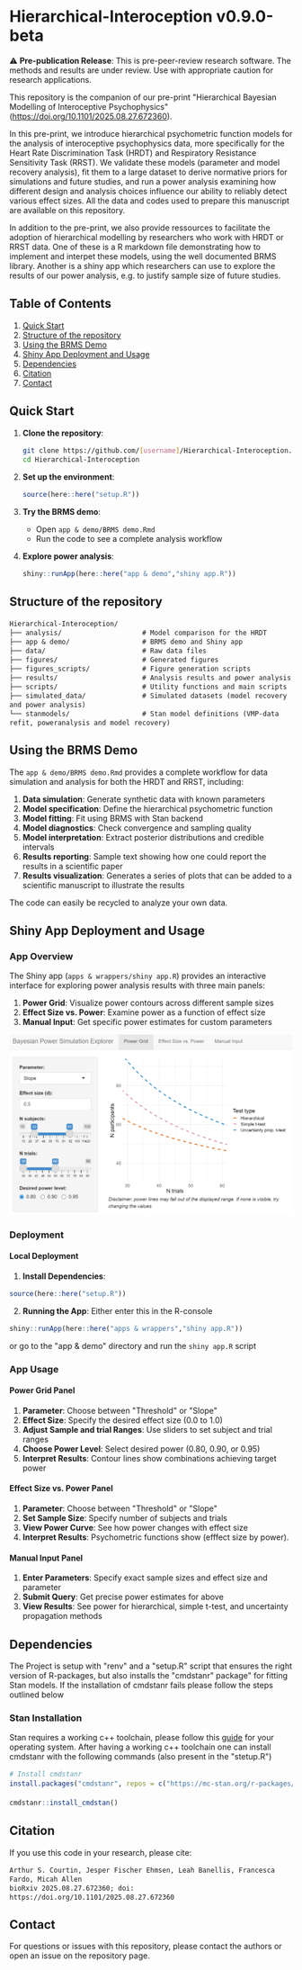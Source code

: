 # Hierarchical-Interoception v0.9.0-beta

⚠️ **Pre-publication Release**: This is pre-peer-review research software. The methods and results are under review. Use with appropriate caution for research applications.

This repository is the companion of our pre-print "Hierarchical Bayesian Modelling of Interoceptive Psychophysics" (https://doi.org/10.1101/2025.08.27.672360).

In this pre-print, we introduce hierarchical psychometric function models for the analysis of interoceptive psychophysics data, more specifically for the Heart Rate Discrimination Task (HRDT) and Respiratory Resistance Sensitivity Task (RRST).
We validate these models (parameter and model recovery analysis), fit them to a large dataset to derive normative priors for simulations and future studies, and run a power analysis examining how different design and analysis choices influence our ability to reliably detect various effect sizes. 
All the data and codes used to prepare this manuscript are available on this repository.

In addition to the pre-print, we also provide ressources to facilitate the adoption of hierarchical modelling by researchers who work with HRDT or RRST data.
One of these is a R markdown file demonstrating how to implement and interpet these models, using the well documented BRMS library.
Another is a shiny app which researchers can use to explore the results of our power analysis, e.g. to justify sample size of future studies.

## Table of Contents
1. [Quick Start](#quick-start)
2. [Structure of the repository](#structure-of-the-repository)
3. [Using the BRMS Demo](#using-the-brms-demo)
4. [Shiny App Deployment and Usage](#shiny-app-deployment-and-usage)
5. [Dependencies](#dependencies)
6. [Citation](#citation)
7. [Contact](#contact)

## Quick Start

1. **Clone the repository**:
   ```bash
   git clone https://github.com/[username]/Hierarchical-Interoception.git
   cd Hierarchical-Interoception
   ```

2. **Set up the environment**:
   ```r
   source(here::here("setup.R"))
   ```

3. **Try the BRMS demo**:
   - Open `app & demo/BRMS demo.Rmd`
   - Run the code to see a complete analysis workflow

4. **Explore power analysis**:
   ```r
   shiny::runApp(here::here("app & demo","shiny app.R"))
   ```

## Structure of the repository

```
Hierarchical-Interoception/
├── analysis/                    # Model comparison for the HRDT
├── app & demo/                  # BRMS demo and Shiny app
├── data/                        # Raw data files
├── figures/                     # Generated figures
├── figures_scripts/             # Figure generation scripts
├── results/                     # Analysis results and power analysis
├── scripts/                     # Utility functions and main scripts
├── simulated_data/              # Simulated datasets (model recovery and power analysis)
└── stanmodels/                  # Stan model definitions (VMP-data refit, poweranalysis and model recovery)
```

## Using the BRMS Demo

The `app & demo/BRMS demo.Rmd` provides a complete workflow for data simulation and analysis for both the HRDT and RRST, including:

1. **Data simulation**: Generate synthetic data with known parameters
2. **Model specification**: Define the hierarchical psychometric function
3. **Model fitting**: Fit using BRMS with Stan backend
4. **Model diagnostics**: Check convergence and sampling quality
5. **Model interpretation**: Extract posterior distributions and credible intervals
5. **Results reporting**: Sample text showing how one could report the results in a scientific paper
5. **Results visualization**: Generates a series of plots that can be added to a scientific manuscript to illustrate the results

The code can easily be recycled to analyze your own data.

## Shiny App Deployment and Usage

### App Overview

The Shiny app (`apps & wrappers/shiny app.R`) provides an interactive interface for exploring power analysis results with three main panels:

1. **Power Grid**: Visualize power contours across different sample sizes
2. **Effect Size vs. Power**: Examine power as a function of effect size
3. **Manual Input**: Get specific power estimates for custom parameters

![Shiny App Power Grid Interface](figures/Shiny_S1.png)

### Deployment

#### Local Deployment

1. **Install Dependencies**:
```r
source(here::here("setup.R"))
```

2. **Running the App**:
Either enter this in the R-console
```r
shiny::runApp(here::here("apps & wrappers","shiny app.R"))
```

or go to the "app & demo" directory and run the `shiny app.R` script 

### App Usage

#### Power Grid Panel

1. **Parameter**: Choose between "Threshold" or "Slope"
2. **Effect Size**: Specify the desired effect size (0.0 to 1.0)
3. **Adjust Sample and trial Ranges**: Use sliders to set subject and trial ranges
4. **Choose Power Level**: Select desired power (0.80, 0.90, or 0.95)
5. **Interpret Results**: Contour lines show combinations achieving target power

#### Effect Size vs. Power Panel

1. **Parameter**: Choose between "Threshold" or "Slope"
2. **Set Sample Size**: Specify number of subjects and trials
3. **View Power Curve**: See how power changes with effect size
3. **Interpret Results**: Psychometric functions show (efffect size by power).

#### Manual Input Panel

1. **Enter Parameters**: Specify exact sample sizes and effect size and parameter
2. **Submit Query**: Get precise power estimates for above
3. **View Results**: See power for hierarchical, simple t-test, and uncertainty propagation methods

## Dependencies

The Project is setup with "renv" and a "setup.R" script that ensures the right version of R-packages, but also installs the "cmdstanr" package" for fitting Stan models.
If the installation of cmdstanr fails please follow the steps outlined below

### Stan Installation

Stan requires a working c++ toolchain, please follow this [guide](https://mc-stan.org/install/) for your operating system. 
After having a working c++ toolchain one can install cmdstanr with the following commands (also present in the "stetup.R")

```r
# Install cmdstanr
install.packages("cmdstanr", repos = c("https://mc-stan.org/r-packages/", getOption("repos")))

cmdstanr::install_cmdstan()
```

## Citation

If you use this code in your research, please cite:

```
Arthur S. Courtin, Jesper Fischer Ehmsen, Leah Banellis, Francesca Fardo, Micah Allen
bioRxiv 2025.08.27.672360; doi: https://doi.org/10.1101/2025.08.27.672360
```

## Contact

For questions or issues with this repository, please contact the authors or open an issue on the repository page.
